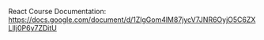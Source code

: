 React Course Documentation: https://docs.google.com/document/d/1ZlgGom4lM87jycV7JNR6OyjO5C6ZXLlIj0P6y7ZDitU

